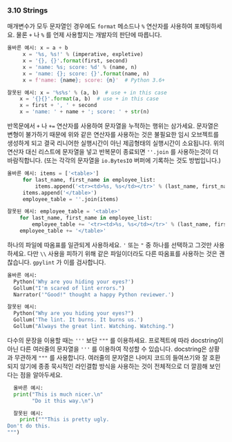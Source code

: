 <a id="s3.10-strings"></a>
<a id="strings"></a>
### 3.10 Strings

매개변수가 모두 문자열인 경우에도 `format` 메소드나 `%` 연산자를 사용하여 포메팅하세요.
물론 `+` 나 `%` 를 언제 사용할지는 개발자의 판단에 따릅니다.

```python
올바른 예시: x = a + b
     x = '%s, %s!' % (imperative, expletive)
     x = '{}, {}'.format(first, second)
     x = 'name: %s; score: %d' % (name, n)
     x = 'name: {}; score: {}'.format(name, n)
     x = f'name: {name}; score: {n}'  # Python 3.6+
```

```python
잘못된 예시: x = '%s%s' % (a, b)  # use + in this case
    x = '{}{}'.format(a, b)  # use + in this case
    x = first + ', ' + second
    x = 'name: ' + name + '; score: ' + str(n)
```

반목문에서 `+` 나 `+=` 연산자를 사용하여 문자열을 누적하는 행위는 삼가세요.
문자열은 변형이 불가하기 때문에 위와 같은 연산자를 사용하는 것은 불필요한 임시 오브젝트를 생성하게 되고
결국 리니어한 실행시간이 아닌 제곱형태의 실행시간이 소요됩니다.
위의 연산자 대신 리스트에 문자열을 넣고 반복문이 종료되면 `''.join` 를 사용하는것이 더 바람직합니다.
(또는 각각의 문자열을 `io.BytesIO` 버퍼에 기록하는 것도 방법입니다.)

```python
올바른 예시: items = ['<table>']
     for last_name, first_name in employee_list:
         items.append('<tr><td>%s, %s</td></tr>' % (last_name, first_name))
     items.append('</table>')
     employee_table = ''.join(items)
```

```python
잘못된 예시: employee_table = '<table>'
    for last_name, first_name in employee_list:
        employee_table += '<tr><td>%s, %s</td></tr>' % (last_name, first_name)
    employee_table += '</table>'
```

하나의 파일에 따옴표를 일관되게 사용하세요. `'` 또는 `"` 중 하나를 선택하고 그것만 사용하세요.
다만 `\\` 사용을 피하기 위해 같은 파일이더라도 다른 따옴표를 사용하는 것은 괜찮습니다. `gpylint` 가 이를 검사합니다.

```python
올바른 에시:
  Python('Why are you hiding your eyes?')
  Gollum("I'm scared of lint errors.")
  Narrator('"Good!" thought a happy Python reviewer.')
```

```python
잘못된 예시:
  Python("Why are you hiding your eyes?")
  Gollum('The lint. It burns. It burns us.')
  Gollum("Always the great lint. Watching. Watching.")
```

다수의 문장을 이용할 때는 `'''` 보단 `"""` 를 이용하세요. 
프로젝트에 따라 docstring이 아닌 다른 여러줄의 문자열을 `'''` 를 이용하여 작성할 수 있습니다.
docstring은 상황과 무관하게 `"""` 를 사용합니다.
여러줄의 문자열은 나머지 코드의 들여쓰기와 잘 호환되지 않기에 
종종 묵시적인 라인결합 방식을 사용하는 것이 전체적으로 더 깔끔해 보인다는 점을 알아두세요.  

```python
  올바른 예시:
  print("This is much nicer.\n"
        "Do it this way.\n")
```

```python
  잘못된 예시:
    print("""This is pretty ugly.
Don't do this.
""")
```

